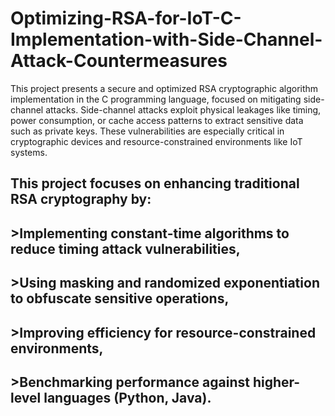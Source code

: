 # Optimizing-RSA-for-IoT-C-Implementation-with-Side-Channel-Attack-Countermeasures
This project presents a secure and optimized RSA cryptographic algorithm implementation in the C programming language, focused on mitigating side-channel attacks. Side-channel attacks exploit physical leakages like timing, power consumption, or     cache access patterns to extract sensitive data such as private keys. These vulnerabilities are especially critical in cryptographic devices and resource-constrained environments like IoT systems.

## This project focuses on enhancing traditional RSA cryptography by:

  ## >Implementing constant-time algorithms to reduce timing attack vulnerabilities,

  ## >Using masking and randomized exponentiation to obfuscate sensitive operations,

  ## >Improving efficiency for resource-constrained environments,

  ## >Benchmarking performance against higher-level languages (Python, Java).

